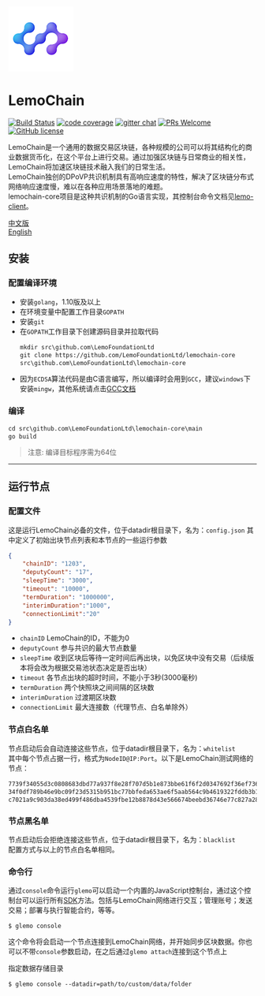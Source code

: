 ![Logo of the project](./logo.png)

# LemoChain
[![Build Status](https://travis-ci.org/LemoFoundationLtd/lemochain-core.svg?branch=master)](https://travis-ci.org/LemoFoundationLtd/lemochain-core)
[![code coverage](https://img.shields.io/coveralls/LemoFoundationLtd/lemochain-core.svg?style=flat-square)](https://coveralls.io/r/LemoFoundationLtd/lemochain-core)
[![gitter chat](https://img.shields.io/gitter/room/LemoFoundationLtd/lemochain-core.svg?style=flat-square)](https://gitter.im/LemoFoundationLtd/lemochain-core)
[![PRs Welcome](https://img.shields.io/badge/PRs-welcome-brightgreen.svg?style=flat-square)](http://makeapullrequest.com)
[![GitHub license](https://img.shields.io/badge/license-LGPL3.0-blue.svg?style=flat-square)](https://github.com/LemoFoundationLtd/lemochain-core/blob/master/LICENSE)

LemoChain是一个通用的数据交易区块链，各种规模的公司可以将其结构化的商业数据货币化，在这个平台上进行交易。通过加强区块链与日常商业的相关性，LemoChain将加速区块链技术融入我们的日常生活。  
LemoChain独创的DPoVP共识机制具有高响应速度的特性，解决了区块链分布式网络响应速度慢，难以在各种应用场景落地的难题。  
lemochain-core项目是这种共识机制的Go语言实现，其控制台命令文档见[lemo-client](https://github.com/LemoFoundationLtd/lemo-client)。  

[中文版](https://github.com/LemoFoundationLtd/lemochain-core/blob/master/README_zh.md)  
[English](https://github.com/LemoFoundationLtd/lemochain-core/blob/master/README.md)


## 安装


### 配置编译环境
- 安装`golang`，1.10版及以上
- 在环境变量中配置工作目录`GOPATH`
- 安装`git`
- 在`GOPATH`工作目录下创建源码目录并拉取代码
    ```
    mkdir src\github.com\LemoFoundationLtd
    git clone https://github.com/LemoFoundationLtd/lemochain-core src\github.com\LemoFoundationLtd\lemochain-core
    ```
- 因为`ECDSA`算法代码是由C语言编写，所以编译时会用到`GCC`，建议`windows`下安装`mingw`，其他系统请点击[GCC文档](https://gcc.gnu.org/install)

### 编译
```
cd src\github.com\LemoFoundationLtd\lemochain-core\main
go build
```
> 注意: 编译目标程序需为64位

---

## 运行节点

### 配置文件
这是运行LemoChain必备的文件，位于datadir根目录下，名为：`config.json`
其中定义了初始出块节点列表和本节点的一些运行参数
```json
{
	"chainID": "1203",
	"deputyCount": "17",
	"sleepTime": "3000",
	"timeout": "10000",
	"termDuration": "1000000",
	"interimDuration":"1000",
	"connectionLimit":"20"
}
```
- `chainID` LemoChain的ID，不能为0
- `deputyCount` 参与共识的最大节点数量
- `sleepTime` 收到区块后等待一定时间后再出块，以免区块中没有交易（后续版本将会改为根据交易池状态决定是否出块）
- `timeout` 各节点出块的超时时间，不能小于3秒(3000毫秒)
- `termDuration` 两个快照块之间间隔的区块数
- `interimDuration` 过渡期区块数
- `connectionLimit` 最大连接数（代理节点、白名单除外）

### 节点白名单
节点启动后会自动连接这些节点，位于datadir根目录下，名为：`whitelist`  
其中每个节点占据一行，格式为`NodeID@IP:Port`。以下是LemoChain测试网络的节点：
```
7739f34055d3c0808683dbd77a937f8e28f707d5b1e873bbe61f6f2d0347692f36ef736f342fb5ce4710f7e337f062cc2110d134b63a9575f78cb167bfae2f43@149.28.25.8:7003
34f0df789b46e9bc09f23d5315b951bc77bbfeda653ae6f5aab564c9b4619322fddb3b1f28d1c434250e9d4dd8f51aa8334573d7281e4d63baba913e9fa6908f@45.77.121.107:7003
c7021a9c903da38ed499f486dba4539fbe12b8878d43e566674beebd36746e77c827a2849db3c1289e0adf25fce294253be5e7c9bb65d0b94cf8a7ec34c91468@149.28.68.93:7007
```
### 节点黑名单
节点启动后会拒绝连接这些节点，位于datadir根目录下，名为：`blacklist`   
配置方式与以上的节点白名单相同。


### 命令行
通过`console`命令运行`glemo`可以启动一个内置的JavaScript控制台，通过这个控制台可以运行所有[SDK](https://github.com/LemoFoundationLtd/lemo-client)方法。包括与LemoChain网络进行交互；管理账号；发送交易；部署与执行智能合约，等等。
```
$ glemo console
```
这个命令将会启动一个节点连接到LemoChain网络，并开始同步区块数据。你也可以不带`console`参数启动，在之后通过`glemo attach`连接到这个节点上

指定数据存储目录
```
$ glemo console --datadir=path/to/custom/data/folder
```
